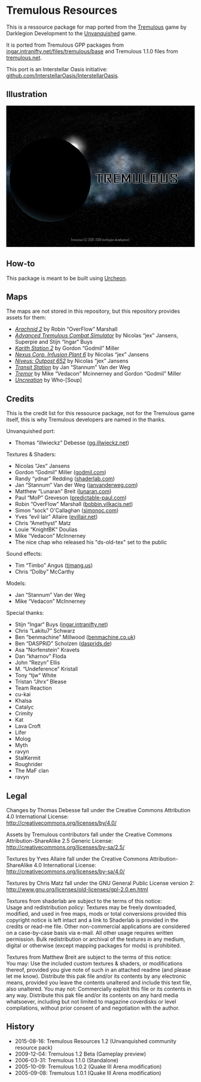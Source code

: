 # Tremulous Resources

This is a ressource package for map ported from the [Tremulous](https://tremulous.net) game by Darklegion Development to the [Unvanquished](https://unvanquished.net) game.

It is ported from Tremulous GPP packages from [ingar.intranifty.net/files/tremulous/base](http://ingar.intranifty.net/files/tremulous/base/) and Tremulous 1.1.0 files from [tremulous.net](https://tremulous.net).

This port is an Interstellar Oasis initiative: [github.com/InterstellarOasis/InterstellarOasis](https://github.com/InterstellarOasis/InterstellarOasis).


## Illustration

![Illustration](meta/tremulous/tremulous_web.jpg)


## How-to

This package is meant to be built using [Urcheon](https://github.com/DaemonEngine/Urcheon).


## Maps

The maps are not stored in this repository, but this repository provides assets for them:

* _[Arachnid 2](https://github.com/InterstellarOasis/map-arachnid2_src.dpkdir)_ by Robin “OverFlow” Marshall
* _[Advanced Tremulous Combat Simulator](https://github.com/InterstellarOasis/map-atcshd_src.dpkdir)_ by Nicolas “jex” Jansens, Superpie and Stijn “Ingar“ Buys
* _[Karith Station 2](https://github.com/InterstellarOasis/map-karith_src.dpkdir)_ by Gordon “Godmil” Miller
* _[Nexus Corp. Infusion Plant 6](https://github.com/InterstellarOasis/map-nexus_src.dpkdir)_ by Nicolas “jex” Jansens
* _[Niveus: Outpost 652](https://github.com/InterstellarOasis/map-niveus_src.dpkdir)_ by Nicolas “jex” Jansens
* _[Transit Station](https://github.com/InterstellarOasis/map-transit_src.dpkdir)_ by Jan “Stannum” Van der Weg
* _[Tremor](https://github.com/InterstellarOasis/map-termor_src.dpkdir)_ by Mike “Vedacon” Mcinnerney and Gordon “Godmil” Miller
* _[Uncreation](https://github.com/InterstellarOasis/map-uncreation_src.dpkdir)_ by Who-[Soup]


## Credits

This is the credit list for this ressource package, not for the Tremulous game itself, this is why Tremulous developers are named in the thanks.

Unvanquished port:

* Thomas “illwieckz” Debesse <hidden email="dev [ad] illwieckz.net"/> ([gg.illwieckz.net](https://gg.illwieckz.net))

Textures & Shaders:

* Nicolas “Jex“ Jansens <hidden email="jex [ad] orodu.net"/>
* Gordon “Godmil” Miller <hidden email="godmil [ad] mail.com"/> ([godmil.com](https://web.archive.org/web/20181110004551/http://www.godmil.com/))
* Randy “ydnar” Redding <hidden email="ydnar [ad] shaderlab.com"/> ([shaderlab.com](https://www.shaderlab.com))
* Jan “Stannum” Van der Weg ([janvanderweg.com](http://janvanderweg.com))
* Matthew “Lunaran” Breit <hidden email="itslunaranyo [ad] gmail.com"/> ([lunaran.com](http://lunaran.com))
* Paul “MoP” Greveson ([predictable-paul.com](https://www.predictable-paul.com))
* Robin “OverFlow” Marshall ([bobbin.vilkacis.net](http://bobbin.vilkacis.net))
* Simon “sock” O'Callaghan <hidden email="mememe [ad] simonoc.com"/> ([simonoc.com](https://web.archive.org/web/20201022181323/http://www.simonoc.com/pages/design.htm))
* Yves “evil lair” Allaire ([evillair.net](https://evillair.net))
* Chris “Amethyst” Matz
* Louie “KnightBK“ Doulias
* Mike “Vedacon” McInnerney
* The nice chap who released his "ds-old-tex" set to the public

Sound effects:

* Tim “Timbo” Angus <hidden email="tim [ad] ngus.net"/> ([timang.us](https://timang.us/))
* Chris “Dolby” McCarthy

Models:

* Jan “Stannum” Van der Weg
* Mike “Vedacon” McInnerney

Special thanks:

* Stijn “Ingar“ Buys <hidden email="ingar [ad] osirion.org"/> ([ingar.intranifty.net](http://ingar.intranifty.net))
* Chris “Lakitu7” Schwarz <hidden email="lakitu7 [ad] gmail.com"/>
* Ben “benmachine” Millwood ([benmachine.co.uk](https://web.archive.org/web/20211126235114/http://benmachine.co.uk/))
* Ben “DASPRiD” Scholzen ([dasprids.de](https://web.archive.org/web/20230321214542/https://dasprids.de/))
* Asa “Norfenstein” Kravets
* Dan “kharnov” Floda
* John “Rezyn” Ellis
* M. “Undeference” Kristall
* Tony “tjw“ White
* Tristan “Jhrx“ Blease
* Team Reaction
* cu-kai
* Khalsa
* Catalyc
* Crimity
* Kat
* Lava Croft
* Lifer
* Molog
* Myth
* ravyn
* StalKermit
* Roughrider
* The MaF clan
* ravyn


## Legal

Changes by Thomas Debesse fall under the Creative Commons Attribution 4.0 International License:  
http://creativecommons.org/licenses/by/4.0/

Assets by Tremulous contributors fall under the Creative Commons Attribution-ShareAlike 2.5 Generic License:  
http://creativecommons.org/licenses/by-sa/2.5/

Textures by Yves Allaire fall under the Creative Commons Attribution-ShareAlike 4.0 International License:  
http://creativecommons.org/licenses/by-sa/4.0/

Textures by Chris Matz fall under the GNU General Public License version 2:  
http://www.gnu.org/licenses/old-licenses/gpl-2.0.en.html

Textures from shaderlab are subject to the terms of this notice:  
Usage and redistribution policy: Textures may be freely downloaded, modified, and used in free maps, mods or total conversions provided this copyright notice is left intact and a link to Shaderlab is provided in the credits or read-me file. Other non-commercial applications are considered on a case-by-case basis via e-mail. All other usage requires written permission. Bulk redistribution or archival of the textures in any medium, digital or otherwise (except mapping packages for mods) is prohibited.

Textures from Matthew Breit are subject to the terms of this notice:  
You may: Use the included custom textures & shaders, or modifications thereof, provided you give note of such in an attached readme (and please let me know). Distribute this pak file and/or its contents by any electronic means, provided you leave the contents unaltered and include this text file, also unaltered. You may not: Commercially exploit this file or its contents in any way. Distribute this pak file and/or its contents on any hard media whatsoever, including but not limited to magazine coverdisks or level compilations, without prior consent of and negotiation with the author.


## History

* 2015-08-16: Tremulous Resources 1.2 (Unvanquished community resource pack)
* 2009-12-04: Tremulous 1.2 Beta (Gameplay preview)
* 2006-03-31: Tremulous 1.1.0 (Standalone)
* 2005-10-09: Tremulous 1.0.2 (Quake Ⅲ Arena modification)
* 2005-09-08: Tremulous 1.0.1 (Quake Ⅲ Arena modification)
